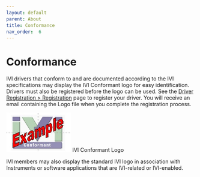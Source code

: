 ```yaml
---
layout: default
parent: About
title: Conformance
nav_order:  6
---
```

# Conformance

IVI drivers that conform to and are documented according to the IVI
specifications may display the IVI Conformant logo for easy
identification. Drivers must also be registered before the logo can be
used. See the [Driver Registration \> Registration](../registered_drivers/register_driver.html) page to
register your driver. You will receive an email containing the Logo file
when you complete the registration process.

![IVI Conformant Logo](../assets/images/IVI_Conformant_Logo.jpg)
IVI Conformant Logo

IVI members may also display the standard IVI logo in association with
Instruments or software applications that are IVI-related or
IVI-enabled.
